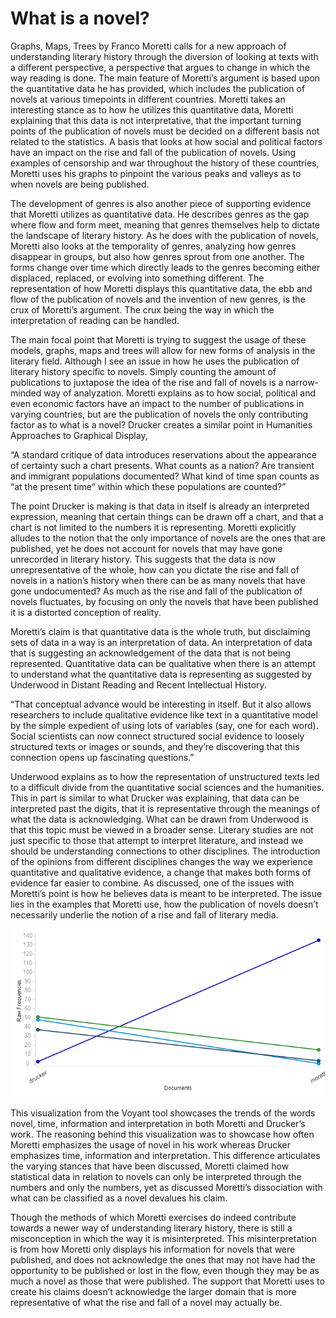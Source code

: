 # What is a novel?

Graphs, Maps, Trees by Franco Moretti calls for a new approach of understanding literary history through the diversion of looking at texts with a different perspective, a perspective that argues to change in which the way reading is done. The main feature of Moretti’s argument is based upon the quantitative data he has provided, which includes the publication of novels at various timepoints in different countries. Moretti takes an interesting stance as to how he utilizes this quantitative data, Moretti explaining that this data is not interpretative, that the important turning points of the publication of novels must be decided on a different basis not related to the statistics. A basis that looks at how social and political factors have an impact on the rise and fall of the publication of novels. Using examples of censorship and war throughout the history of these countries, Moretti uses his graphs to pinpoint the various peaks and valleys as to when novels are being published. 

The development of genres is also another piece of supporting evidence that Moretti utilizes as quantitative data. He describes genres as the gap where flow and form meet, meaning that genres themselves help to dictate the landscape of literary history. As he does with the publication of novels, Moretti also looks at the temporality of genres, analyzing how genres disappear in groups, but also how genres sprout from one another. The forms change over time which directly leads to the genres becoming either displaced, replaced, or evolving into something different. The representation of how Moretti displays this quantitative data, the ebb and flow of the publication of novels and the invention of new genres, is the crux of Moretti’s argument. The crux being the way in which the interpretation of reading can be handled.

The main focal point that Moretti is trying to suggest the usage of these models, graphs, maps and trees will allow for new forms of analysis in the literary field. Although I see an issue in how he uses the publication of literary history specific to novels. Simply counting the amount of publications to juxtapose the idea of the rise and fall of novels is a narrow-minded way of analyzation. Moretti explains as to how social, political and even economic factors have an impact to the number of publications in varying countries, but are the publication of novels the only contributing factor as to what is a novel? Drucker creates a similar point in Humanities Approaches to Graphical Display, 

“A standard critique of data introduces reservations about the appearance of certainty such a chart presents. What counts as a nation? Are transient and immigrant populations documented? What kind of time span counts as “at the present time” within which these populations are counted?” 

The point Drucker is making is that data in itself is already an interpreted expression, meaning that certain things can be drawn off a chart, and that a chart is not limited to the numbers it is representing. Moretti explicitly alludes to the notion that the only importance of novels are the ones that are published, yet he does not account for novels that may have gone unrecorded in literary history. This suggests that the data is now unrepresentative of the whole, how can you dictate the rise and fall of novels in a nation’s history when there can be as many novels that have gone undocumented? As much as the rise and fall of the publication of novels fluctuates, by focusing on only the novels that have been published it is a distorted conception of reality. 

Moretti’s claim is that quantitative data is the whole truth, but disclaiming sets of data in a way is an interpretation of data. An interpretation of data that is suggesting an acknowledgement of the data that is not being represented. Quantitative data can be qualitative when there is an attempt to understand what the quantitative data is representing as suggested by Underwood in Distant Reading and Recent Intellectual History. 

 “That conceptual advance would be interesting in itself. But it also allows researchers to include qualitative evidence like text in a    quantitative model by the simple expedient of using lots of variables (say, one for each word). Social scientists can now connect structured social evidence to loosely structured texts or images or sounds, and they’re discovering that this connection opens up fascinating questions.”

Underwood explains as to how the representation of unstructured texts led to a difficult divide from the quantitative social sciences and the humanities. This in part is similar to what Drucker was explaining, that data can be interpreted past the digits, that it is representative through the meanings of what the data is acknowledging. What can be drawn from Underwood is that this topic must be viewed in a broader sense. Literary studies are not just specific to those that attempt to interpret literature, and instead we should be understanding connections to other disciplines. The introduction of the opinions from different disciplines changes the way we experience quantitative and qualitative evidence, a change that makes both forms of evidence far easier to combine. As discussed, one of the issues with Moretti’s point is how he believes data is meant to be interpreted. The issue lies in the examples that Moretti use, how the publication of novels doesn’t necessarily underlie the notion of a rise and fall of literary media.

![](images/voyant.png) 

This visualization from the Voyant tool showcases the trends of the words novel, time, information and interpretation in both Moretti and Drucker’s work. The reasoning behind this visualization was to showcase how often Moretti emphasizes the usage of novel in his work whereas Drucker emphasizes time, information and interpretation. This difference articulates the varying stances that have been discussed, Moretti claimed how statistical data in relation to novels can only be interpreted through the numbers and only the numbers, yet as discussed Moretti’s dissociation with what can be classified as a novel devalues his claim.
  
Though the methods of which Moretti exercises do indeed contribute towards a newer way of understanding literary history, there is still a misconception in which the way it is misinterpreted. This misinterpretation is from how Moretti only displays his information for novels that were published, and does not acknowledge the ones that may not have had the opportunity to be published or lost in the flow, even though they may be as much a novel as those that were published. The support that Moretti uses to create his claims doesn’t acknowledge the larger domain that is more representative of what the rise and fall of a novel may actually be.
